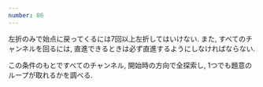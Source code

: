 ```yaml
---
number: 86
---
```

左折のみで始点に戻ってくるには7回以上左折してはいけない. また, すべてのチャンネルを回るには, 直進できるときは必ず直進するようにしなければならない.

この条件のもとですべてのチャンネル, 開始時の方向で全探索し, 1つでも題意のループが取れるかを調べる.
